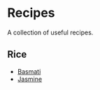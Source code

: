 # Recipes
A collection of useful recipes.

## Rice
* [Basmati](./rice/basmati.md)
* [Jasmine](./rice/jasmine.md)